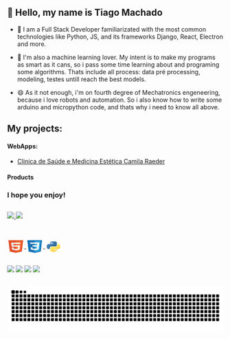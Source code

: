 ## 👋 Hello, my name is Tiago Machado

- 🔭 I am a Full Stack Developer familiarizated with the most common technologies like Python, JS, and its frameworks Django, React, Electron and more. 
 
- 🌱 I'm also a machine learning lover. My intent is to make my programs as smart as it cans, so i pass some time learning about and programing some algorithms. Thats include all process: data pré processing, modeling, testes untill reach the best models.
 
- 😄 As it not enough, i'm on fourth degree of Mechatronics engeneering, because i love robots and automation. So i also know how to write some arduino and micropython code, and thats why i need to know all above. 
## My projects:

#### WebApps:
- <a href="https://eutiagovski.github.io/camila-raeder">Clinica de Saúde e Medicina Estética Camila Raeder</a>
<!-- - <a href="https://eutiagovski.github.io/brilho">Bilho DMX </a> -->

#### Products
<!-- - <a href="https://eutiagovski.github.io/brilho">Controlador Brilho para Iluminação DMX</a> -->

### I hope you enjoy!

##

<div>
  <a href="https://github.com/eutiagovski">
  <img height="180em" src="https://github-readme-stats.vercel.app/api?username=eutiagovski&show_icons=true&theme=dracula&include_all_commits=true&count_private=true"/>
  <img height="180em" src="https://github-readme-stats.vercel.app/api/top-langs/?username=eutiagovski&layout=compact&langs_count=7&theme=dracula"/>
</div>
  
  ##
  
<div style="display: inline_block"><br>
  <img align="center" alt="Rafa-HTML" height="30" width="40" src="https://raw.githubusercontent.com/devicons/devicon/master/icons/html5/html5-original.svg">
  <img align="center" alt="Rafa-CSS" height="30" width="40" src="https://raw.githubusercontent.com/devicons/devicon/master/icons/css3/css3-original.svg">
  <img align="center" alt="Rafa-Python" height="30" width="40" src="https://raw.githubusercontent.com/devicons/devicon/master/icons/python/python-original.svg">
</div>

  ##
  
<div> 
  <a href="https://instagram.com/eutiagovski" target="_blank"><img src="https://img.shields.io/badge/-Instagram-%23E4405F?style=for-the-badge&logo=instagram&logoColor=white" target="_blank"></a>
  <a href="https://discord.gg/2qCFAVfT" target="_blank"><img src="https://img.shields.io/badge/Discord-7289DA?style=for-the-badge&logo=discord&logoColor=white" target="_blank"></a> 
  <a href = "mailto:tiagomachadorj@hotmail.com"><img src="https://img.shields.io/badge/-Gmail-%23333?style=for-the-badge&logo=gmail&logoColor=white" target="_blank"></a>
  <a href="https://www.linkedin.com/in/devtiagomachado" target="_blank"><img src="https://img.shields.io/badge/-LinkedIn-%230077B5?style=for-the-badge&logo=linkedin&logoColor=white" target="_blank"></a> 
  
  ##

  ![Snake animation](https://github.com/eutiagovski/eutiagovski/blob/output/github-contribution-grid-snake.svg)

</div>
